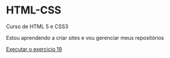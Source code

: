 # HTML-CSS
 Curso de HTML 5 e CSS3

 Estou aprendendo a criar sites e vou gerenciar meus repositórios

<a href= "https://sabrinafsantos.github.io/HTML-CSS/exercicios/ex19/index.html"> Executar o exercicio 19</a>